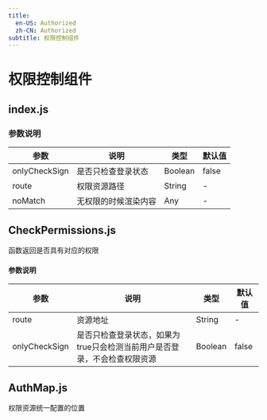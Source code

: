 ```yaml
---
title:
  en-US: Authorized
  zh-CN: Authorized
subtitle: 权限控制组件
---
```


# 权限控制组件


## index.js    
 
### 参数说明

| 参数      | 说明                                      | 类型         | 默认值 |
|----------|------------------------------------------|-------------|-------|
| onlyCheckSign | 是否只检查登录状态 |  Boolean | false |
| route | 权限资源路径 | String | - |
| noMatch | 无权限的时候渲染内容 | Any | - |


## CheckPermissions.js

函数返回是否具有对应的权限
   
#### 参数说明

| 参数      | 说明                                      | 类型         | 默认值 |
|----------|------------------------------------------|-------------|-------|
| route | 资源地址 |  String | - |
| onlyCheckSign | 是否只检查登录状态，如果为true只会检测当前用户是否登录，不会检查权限资源 | Boolean | false |

## AuthMap.js
    
权限资源统一配置的位置
    
